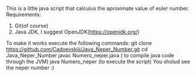 This is a little java script that calculus the aproximate value of euler number.
Requirements:
1) Git(of course)
2) Java JDK, I suggest OpenJDK(https://openjdk.org/) 


To make it works execute the following commands:
git clone https://github.com/Cadoevskijj/Java_Neper_Number.git
cd Java_Neper_Number
javac Numero_neper.java ( to compile java code through the JVM)
java Numero_neper (to execute the script)
You sholud see the neper number :)
